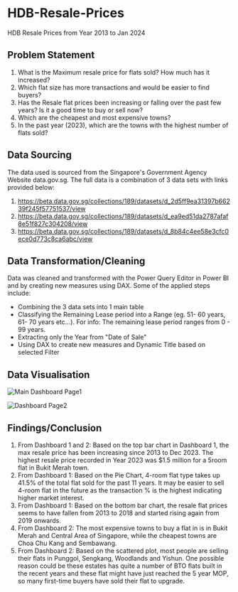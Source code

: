 # HDB-Resale-Prices
HDB Resale Prices from Year 2013 to Jan 2024
## Problem Statement
1. What is the Maximum resale price for flats sold? How much has it increased?
2. Which flat size has more transactions and would be easier to find buyers? 
3. Has the Resale flat prices been increasing or falling over the past few years? Is it a good time to buy or sell now?
4. Which are the cheapest and most expensive towns?
5. In the past year (2023), which are the towns with the highest number of flats sold?

## Data Sourcing
The data used is sourced from the Singapore's Government Agency Website data.gov.sg. The full data is a combination of 3 data sets with links provided below:
1. https://beta.data.gov.sg/collections/189/datasets/d_2d5ff9ea31397b66239f245f57751537/view
2. https://beta.data.gov.sg/collections/189/datasets/d_ea9ed51da2787afaf8e51f827c304208/view
3. https://beta.data.gov.sg/collections/189/datasets/d_8b84c4ee58e3cfc0ece0d773c8ca6abc/view

## Data Transformation/Cleaning
Data was cleaned and transformed with the Power Query Editor in Power BI and by creating new measures using DAX. Some of the applied steps include:
* Combining the 3 data sets into 1 main table
* Classifying the Remaining Lease period into a Range (eg. 51- 60 years, 61- 70 years etc...). For info: The remaining lease period ranges from 0 - 99 years.
* Extracting only the Year from "Date of Sale"
* Using DAX to create new measures and Dynamic Title based on selected Filter

## Data Visualisation
![Main Dashboard Page1](https://github.com/VizCreation/HDB-Resale-Prices/assets/157504708/d30bebf8-e8bc-4128-ba0f-1f2fa7b1c320)


![Dashboard Page2](https://github.com/VizCreation/HDB-Resale-Prices/assets/157504708/808a2534-cdd6-4d35-89de-7746d9aedcfa)


## Findings/Conclusion
1. From Dashboard 1 and 2: Based on the top bar chart in Dashboard 1, the max resale price has been increasing since 2013 to Dec 2023. The highest resale price recorded in Year 2023 was $1.5 million for a 5room flat in Bukit Merah town.
2. From Dashboard 1: Based on the Pie Chart, 4-room flat type takes up 41.5% of the total flat sold for the past 11 years. It may be easier to sell 4-room flat in the future as the transaction % is the highest indicating higher market interest.
3. From Dashboard 1: Based on the bottom bar chart, the resale flat prices seems to have fallen from 2013 to 2018 and started rising again from 2019 onwards.
4. From Dashboard 2: The most expensive towns to buy a flat in is in Bukit Merah and Central Area of Singapore, while the cheapest towns are Choa Chu Kang and Sembawang.
5. From Dashboard 2: Based on the scattered plot, most people are selling their flats in Punggol, Sengkang, Woodlands and Yishun. One possible reason could be these estates has quite a number of BTO flats built in the recent years and these flat might have just reached the 5 year MOP, so many first-time buyers have sold their flat to upgrade. 
